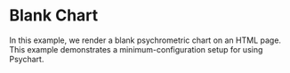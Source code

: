 # Blank Chart

In this example, we render a blank psychrometric chart on an HTML page. This example demonstrates a minimum-configuration setup for using Psychart.